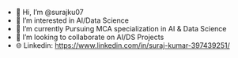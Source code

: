 - 👋 Hi, I’m @surajku07
- 👀 I’m interested in AI/Data Science
- 🌱 I’m currently Pursuing MCA specialization in AI & Data Science
- 💞️ I’m looking to collaborate on AI/DS Projects
- 🌐 Linkedin: https://www.linkedin.com/in/suraj-kumar-397439251/

<!---
surajku07/surajku07 is a ✨ special ✨ repository because its `README.md` (this file) appears on your GitHub profile.
You can click the Preview link to take a look at your changes.
--->
